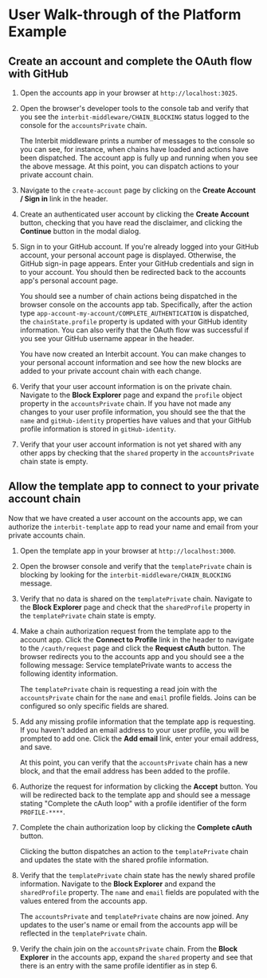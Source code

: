 # User Walk-through of the Platform Example

## Create an account and complete the OAuth flow with GitHub

1. Open the accounts app in your browser at `http://localhost:3025`.

1. Open the browser's developer tools to the console tab and verify that you
see the `interbit-middleware/CHAIN_BLOCKING` status logged to the console for
the `accountsPrivate` chain.

   The Interbit middleware prints a number of messages to the console so you
can see, for instance, when chains have loaded and actions have been
dispatched. The account app is fully up and running when you see the above
message. At this point, you can dispatch actions to your
private account chain.

1. Navigate to the `create-account` page by clicking on the **Create Account
/ Sign in** link in the header.

1. Create an authenticated user account by clicking the **Create Account**
button, checking that you have read the disclaimer, and clicking the
**Continue** button in the modal dialog.

1. Sign in to your GitHub account. If you're already logged into your GitHub
account, your personal account page is displayed. Otherwise, the GitHub
sign-in page appears. Enter your GitHub credentials and sign in to your
account. You should then be redirected back to the accounts app's personal
account page.

   You should see a number of chain actions being dispatched in the browser
console on the accounts app tab. Specifically, after the action type
`app-account-my-account/COMPLETE_AUTHENTICATION` is dispatched, the
`chainState.profile` property is updated with your GitHub identity
information. You can also verify that the OAuth flow was successful if you see
your GitHub username appear in the header.

   You have now created an Interbit account. You can make changes to your
personal account information and see how the new blocks are added to your
private account chain with each change.

1. Verify that your user account information is on the private chain. Navigate
to the **Block Explorer** page and expand the `profile` object property in the
`accountsPrivate` chain. If you have not made any changes to your user profile
information, you should see the that the `name` and `gitHub-identity`
properties have values and that your GitHub profile information is stored in
`gitHub-identity`.

1. Verify that your user account information is not yet shared with any other
apps by checking that the `shared` property in the `accountsPrivate` chain
state is empty.


## Allow the template app to connect to your private account chain

Now that we have created a user account on the accounts app, we can authorize
the `interbit-template` app to read your name and email from your private
accounts chain.

1. Open the template app in your browser at `http://localhost:3000`.

1. Open the browser console and verify that the `templatePrivate` chain is
blocking by looking for the `interbit-middleware/CHAIN_BLOCKING` message.

1. Verify that no data is shared on the `templatePrivate` chain. Navigate to
the **Block Explorer** page and check that the `sharedProfile` property in the
`templatePrivate` chain state is empty.

1. Make a chain authorization request from the template app to the account
app. Click the **Connect to Profile** link in the header to navigate to the
`/cauth/request` page and click the **Request cAuth** button. The browser
redirects you to the accounts app and you should see a the following message:
Service templatePrivate wants to access the following identity information.

   The `templatePrivate` chain is requesting a read join with the
`accountsPrivate` chain for the `name` and `email` profile fields. Joins can
be configured so only specific fields are shared.

1. Add any missing profile information that the template app is requesting. If
you haven't added an email address to your user profile, you will be prompted
to add one. Click the **Add email** link, enter your email address, and save.

   At this point, you can verify that the `accountsPrivate` chain has a new
block, and that the email address has been added to the profile.

1. Authorize the request for information by clicking the **Accept** button.
You will be redirected back to the template app and should see a message
stating "Complete the cAuth loop" with a profile identifier of the form
`PROFILE-****`.

1. Complete the chain authorization loop by clicking the **Complete cAuth**
button.

   Clicking the button dispatches an action to the `templatePrivate` chain and
updates the state with the shared profile information.

1. Verify that the `templatePrivate` chain state has the newly shared profile
information. Navigate to the **Block Explorer** and expand the `sharedProfile`
property. The `name` and `email` fields are populated with the values entered
from the accounts app.

   The `accountsPrivate` and `templatePrivate` chains are now joined. Any
updates to the user's name or email from the accounts app will be reflected in
the `templatePrivate` chain.

1. Verify the chain join on the `accountsPrivate` chain. From the
**Block Explorer** in the accounts app, expand the `shared` property and see
that there is an entry with the same profile identifier as in step 6.
